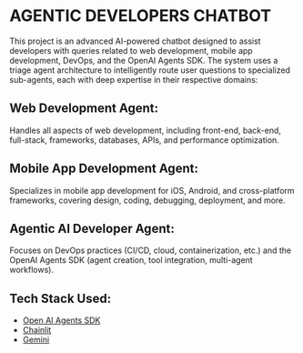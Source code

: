 # **AGENTIC DEVELOPERS CHATBOT**

This project is an advanced AI-powered chatbot designed to assist developers with queries related to web development, mobile app development, DevOps, and the OpenAI Agents SDK. The system uses a triage agent architecture to intelligently route user questions to specialized sub-agents, each with deep expertise in their respective domains:

## **Web Development Agent**: 
Handles all aspects of web development, including front-end, back-end, full-stack, frameworks, databases, APIs, and performance optimization.

## **Mobile App Development Agent**:
Specializes in mobile app development for iOS, Android, and cross-platform frameworks, covering design, coding, debugging, deployment, and more.

## **Agentic AI Developer Agent**:
 Focuses on DevOps practices (CI/CD, cloud, containerization, etc.) and the OpenAI Agents SDK (agent creation, tool integration, multi-agent workflows).

## **Tech Stack Used**:
- [Open AI Agents SDK](https://openai.github.io/openai-agents-python/)
- [Chainlit](https://chainlit.io/)
- [Gemini](https://aistudio.google.com/apikey)
